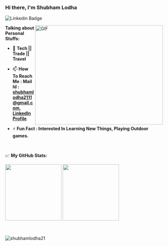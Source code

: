 ### Hi there, I'm <a> Shubham Lodha </a>
 
![Linkedin Badge](https://img.shields.io/badge/-LinkedIn-0e76a8?style=flat-square&logo=Linkedin&logoColor=white)

<img align="right" alt="GIF" src="https://github.com/shubhamlodha21/shubhamlodha21/blob/main/coding.gif?raw=true" width="408" height="318" />
  

**Talking about Personal Stuffs:**
- 📄 **Tech || Trade || Travel**

- 📫 **How To Reach Me : Mail Id : shubhamlodha2111@gmail.com, [LinkedIn Profile](https://www.linkedin.com/in/shubham-lodha-b2389319b/)**

- ⚡ **Fun Fact : Interested In Learning New Things,  Playing Outdoor games.**
</br>




📈 **My GitHub Stats:**

<p>
  <img height="180em" src="https://github-readme-stats.vercel.app/api?username=shubhamlodha21&show_icons=true&hide_border=true&&count_private=true&include_all_commits=true" />
  <img height="180em" src="https://github-readme-stats.vercel.app/api/top-langs/?username=shubhamlodha21&exclude_repo=KNN-Image-Classification&show_icons=true&hide_border=true&layout=compact&langs_count=8"/>
</p>

<br><p><img align="center" src="https://github-readme-streak-stats.herokuapp.com/?user=shubhamlodha21&" alt="shubhamlodha21" /></p><br>
